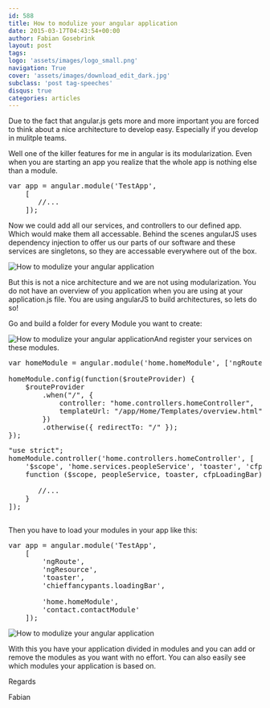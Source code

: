 ```yaml
---
id: 588
title: How to modulize your angular application
date: 2015-03-17T04:43:54+00:00
author: Fabian Gosebrink
layout: post
tags: 
logo: 'assets/images/logo_small.png'
navigation: True
cover: 'assets/images/download_edit_dark.jpg'
subclass: 'post tag-speeches'
disqus: true
categories: articles
---
```


Due to the fact that angular.js gets more and more important you are forced to think about a nice architecture to develop easy. Especially if you develop in mulitple teams.

Well one of the killer features for me in angular is its modularization. Even when you are starting an app you realize that the whole app is nothing else than a module.


<pre class="lang:js decode:true ">var app = angular.module('TestApp',
    [
       //...
    ]);</pre>

Now we could add all our services, and controllers to our defined app. Which would make them all accessable. Behind the scenes angularJS uses dependency injection to offer us our parts of our software and these services are singletons, so they are accessable everywhere out of the box.

![How to modulize your angular application]({{site.baseurl}}assets/articles/2015-03-17/42841aaf-195a-43a5-8562-ec9541edddba.jpg)

But this is not a nice architecture and we are not using modularization. You do not have an overview of you application when you are using at your application.js file. You are using angularJS to build architectures, so lets do so!

Go and build a folder for every Module you want to create:

![How to modulize your angular application]({{site.baseurl}}assets/articles/2015-03-17/95b7dcaf-644a-43cf-920b-45786520bae6.png)And register your services on these modules.

<pre class="lang:js decode:true ">var homeModule = angular.module('home.homeModule', ['ngRoute']);

homeModule.config(function($routeProvider) {
    $routeProvider
        .when("/", {
            controller: "home.controllers.homeController",
            templateUrl: "/app/Home/Templates/overview.html"
        })
        .otherwise({ redirectTo: "/" });
});</pre>


<pre class="lang:js decode:true ">"use strict";
homeModule.controller('home.controllers.homeController', [
    '$scope', 'home.services.peopleService', 'toaster', 'cfpLoadingBar',
    function ($scope, peopleService, toaster, cfpLoadingBar) {

       //...
    }
]);

</pre>

Then you have to load your modules in your app like this:

<pre class="lang:js decode:true">var app = angular.module('TestApp',
    [
        'ngRoute',
        'ngResource',
        'toaster',
        'chieffancypants.loadingBar',

        'home.homeModule',
        'contact.contactModule'
    ]);
</pre>

![How to modulize your angular application]({{site.baseurl}}assets/articles/2015-03-17/10f82ac7-1f0c-43c6-bb4f-b387928aafe6.jpg)

With this you have your application divided in modules and you can add or remove the modules as you want with no effort. You can also easily see which modules your application is based on.


Regards


Fabian
